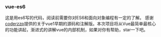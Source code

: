 ### vue-es6
这是用es6写的代码，阅读前需要你对ES6和面向对象编程有一定的了解。
感谢[coderzzp](https://github.com/coderzzp/vue-come-true)提供的关于vue1早期的源码和注解版。本次项目将从Vue最简单最核心的功能讲起，渐进式的讲解vue的内部机制，如果对你有帮助，star一下吧。
